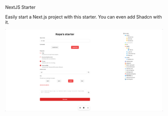 NextJS Starter

Easily start a Next.js project with this starter.
You can even add Shadcn with it.

![Preveiw](/public/image.png)